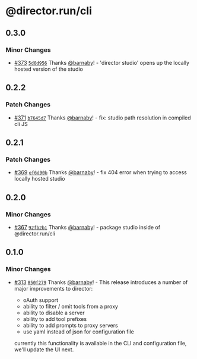 # @director.run/cli

## 0.3.0

### Minor Changes

- [#373](https://github.com/director-run/director/pull/373) [`5d0d956`](https://github.com/director-run/director/commit/5d0d95697e0c33f97ae7934e728c27026e8ba77f) Thanks [@barnaby](https://github.com/barnaby)! - 'director studio' opens up the locally hosted version of the studio

## 0.2.2

### Patch Changes

- [#371](https://github.com/director-run/director/pull/371) [`b7645d7`](https://github.com/director-run/director/commit/b7645d7588df323ef8230363d50e81297b9743d5) Thanks [@barnaby](https://github.com/barnaby)! - fix: studio path resolution in compiled cli JS

## 0.2.1

### Patch Changes

- [#369](https://github.com/director-run/director/pull/369) [`ef6d90b`](https://github.com/director-run/director/commit/ef6d90b603b89637cd2805a23e41b2420fe126d5) Thanks [@barnaby](https://github.com/barnaby)! - fix 404 error when trying to access locally hosted studio

## 0.2.0

### Minor Changes

- [#367](https://github.com/director-run/director/pull/367) [`92fb2b1`](https://github.com/director-run/director/commit/92fb2b142a68264a84ea720cda8b62a6981b34ff) Thanks [@barnaby](https://github.com/barnaby)! - package studio inside of @director.run/cli

## 0.1.0

### Minor Changes

- [#313](https://github.com/director-run/director/pull/313) [`850f279`](https://github.com/director-run/director/commit/850f279c44360762bc4c30d44d709e5ea43a937a) Thanks [@barnaby](https://github.com/barnaby)! - This release introduces a number of major improvements to director:

  - oAuth support
  - ability to filter / omit tools from a proxy
  - ability to disable a server
  - ability to add tool prefixes
  - ability to add prompts to proxy servers
  - use yaml instead of json for configuration file

  currently this functionality is available in the CLI and configuration file, we'll update the UI next.
